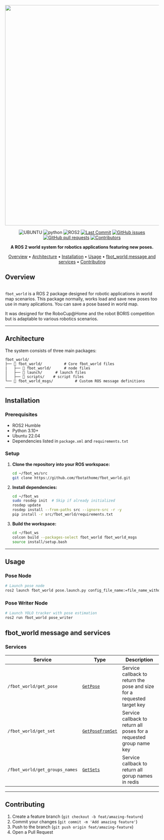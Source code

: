 <div align="center">
<img width="3805" height="719" alt="fbot_world" src="https://github.com/user-attachments/assets/04408a27-c5b0-40f3-8424-e21c23659687" />

![UBUNTU](https://img.shields.io/badge/UBUNTU-22.04-orange?style=for-the-badsge&logo=ubuntu)
![python](https://img.shields.io/badge/python-3.10-blue?style=for-the-badsge&logo=python)
![ROS2](https://img.shields.io/badge/ROS2-Humble-blue?style=for-the-badsge&logo=ros)
[![Last Commit](https://img.shields.io/github/last-commit/fbotathome/fbot_world.svg?style=for-the-badsge)](https://github.com/fbotathome/fbot_world/commits/main)
[![GitHub issues](https://img.shields.io/github/issues/fbotathome/fbot_world)](https://github.com/fbotathome/fbot_world/issues)
[![GitHub pull requests](https://img.shields.io/github/issues-pr/fbotathome/fbot_world)](https://github.com/fbotathome/fbot_world/pulls)
[![Contributors](https://img.shields.io/github/contributors/fbotathome/fbot_world.svg)](https://github.com/fbotathome/fbot_world/graphs/contributors)

**A ROS 2 world system for robotics applications featuring new poses.**

[Overview](#overview) • [Architecture](#architecture) • [Installation](#installation) • [Usage](#usage) • [fbot_world message and services](#fbot_world-message-and-services) • [Contributing](#contributing)

</div>

## Overview
######
```fbot_world``` is a ROS 2 package designed for robotic applications in world map scenarios. This package normally, works load and save new poses too use in many aplications. You can save a pose based in world map.  

   It was designed for the RoboCup@Home and the robot BORIS competition but is adaptable to various robotics scenarios.  

---

## Architecture

The system consists of three main packages:

```
fbot_world/
├── 📁 fbot_world/          # Core fbot_world files
|   ├── 📁 fbot_world/      # node files
│   ├── 📁 launch/      # launch files
│   ├── 📁 scripts/    # script files
└── 📁 fbot_world_msgs/          # Custom ROS message definitions
```

---

## Installation

### Prerequisites

- ROS2 Humble
- Python 3.10+
- Ubuntu 22.04
- Dependencies listed in `package.xml` and `requirements.txt`

### Setup

1. **Clone the repository into your ROS workspace:**
   ```bash
   cd ~/fbot_ws/src
   git clone https://github.com/fbotathome/fbot_world.git
   ```

2. **Install dependencies:**
   ```bash
   cd ~/fbot_ws
   sudo rosdep init  # Skip if already initialized
   rosdep update
   rosdep install --from-paths src --ignore-src -r -y
   pip install -r src/fbot_world/requirements.txt
   ```

3. **Build the workspace:**
   ```bash
   cd ~/fbot_ws
   colcon build --packages-select fbot_world fbot_world_msgs
   source install/setup.bash
   ```

---

## Usage

### Pose Node
```bash
# Launch pose node
ros2 launch fbot_world pose.launch.py config_file_name:=file_name_without_dot_yaml
```

### Pose Writer Node
```bash
# Launch YOLO tracker with pose estimation
ros2 run fbot_world pose_writer
```

## fbot_world message and services
### Services

| Service | Type | Description |
|---------|------|-------------|
| `/fbot_world/get_pose` | [`GetPose`](fbot_world_msgs/srv/GetPose.srv) | Service callback to return the pose and size for a requested target key |
| `/fbot_world/get_set` | [`GetPoseFromSet`](fbot_world_msgs/srv/GetPoseFromSet.srv) | Service callback to return all poses for a requested group name key |
| `/fbot_world/get_groups_names` | [`GetSets`](fbot_world_msgs/srv/GetSets.srv) | Service callback to return all gorup names in redis |

---

## Contributing

1. Create a feature branch (`git checkout -b feat/amazing-feature`)
2. Commit your changes (`git commit -m 'Add amazing feature'`)
3. Push to the branch (`git push origin feat/amazing-feature`)
4. Open a Pull Request